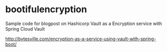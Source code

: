 # bootifulencryption
Sample code for blogpost on Hashicorp Vault as a Encryption service with Spring Cloud Vault

http://bytesville.com/encryption-as-a-service-using-vault-with-spring-boot/
